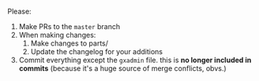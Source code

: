 Please:

1. Make PRs to the `master` branch
2. When making changes:
	1. Make changes to parts/
	2. Update the changelog for your additions
3. Commit everything except the `gxadmin` file. this is **no longer included in commits** (because it's a huge source of merge conflicts, obvs.)
